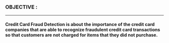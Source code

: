 <H3> OBJECTIVE : </H3>
<HR>
<h4>  Credit Card Fraud Detection is about the importance of the credit card companies that are able to recognize fraudulent credit card transactions so that customers are not charged for items that they did not purchase. </h4>

